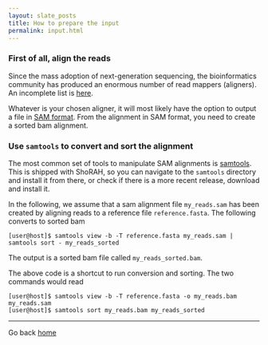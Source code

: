 ```yaml
---
layout: slate_posts
title: How to prepare the input
permalink: input.html 
---
```

### First of all, align the reads
Since the mass adoption of next-generation sequencing, the bioinformatics
community has produced an enormous number of read mappers (aligners). An
incomplete list is [here](http://lh3lh3.users.sourceforge.net/NGSalign.shtml).

Whatever is your chosen aligner, it will most likely have the option to
output a file in [SAM format][samtools]. From the alignment in SAM format, you
need to create a sorted bam alignment.

### Use `samtools` to convert and sort the alignment
The most common set of tools to manipulate SAM alignments is [samtools]. This
is shipped with ShoRAH, so you can navigate to the `samtools` directory and
install it from there, or check if there is a more recent release, download
and install it.

In the following, we assume that a sam alignment file `my_reads.sam` has been
created by aligning reads to a reference file `reference.fasta`. The following
converts to sorted bam

    [user@host]$ samtools view -b -T reference.fasta my_reads.sam | samtools sort - my_reads_sorted

The output is a sorted bam file called `my_reads_sorted.bam`.

The above code is a shortcut to run conversion and sorting. The two commands
would read

    [user@host]$ samtools view -b -T reference.fasta -o my_reads.bam my_reads.sam
    [user@host]$ samtools sort my_reads.bam my_reads_sorted

[samtools]: http://samtools.sourceforge.net/ "samtools"

---

Go back [home](index.html)
